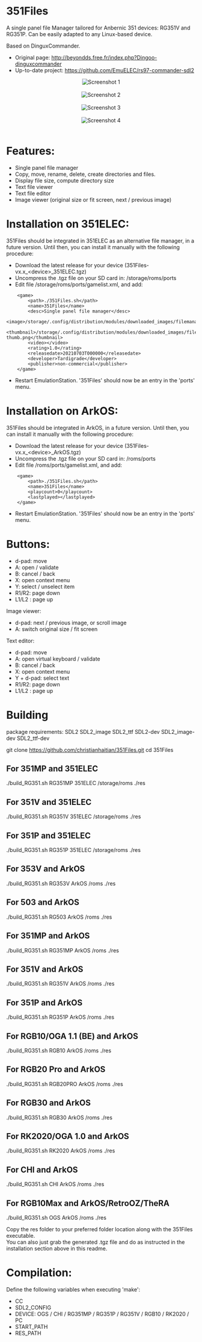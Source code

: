 # 351Files
A single panel file Manager tailored for Anbernic 351 devices: RG351V and RG351P. Can be easily adapted to any Linux-based device.

Based on DinguxCommander.
* Original page: http://beyondds.free.fr/index.php?Dingoo-dinguxcommander
* Up-to-date project: https://github.com/EmuELEC/rs97-commander-sdl2

<p align="center">
  <img src="https://raw.githubusercontent.com/Tardigrade-nx/351Files/master/screenshots/01.png" alt="Screenshot 1"><br /><br />
  <img src="https://raw.githubusercontent.com/Tardigrade-nx/351Files/master/screenshots/02.png" alt="Screenshot 2"><br /><br />
  <img src="https://raw.githubusercontent.com/Tardigrade-nx/351Files/master/screenshots/03.png" alt="Screenshot 3"><br /><br />
  <img src="https://raw.githubusercontent.com/Tardigrade-nx/351Files/master/screenshots/04.png" alt="Screenshot 4"><br /><br />
</p>

# Features:
* Single panel file manager
* Copy, move, rename, delete, create directories and files.
* Display file size, compute directory size
* Text file viewer
* Text file editor
* Image viewer (original size or fit screen, next / previous image)

# Installation on 351ELEC:
351Files should be integrated in 351ELEC as an alternative file manager, in a future version.
Until then, you can install it manually with the following procedure:
* Download the latest release for your device (351Files-vx.x_&lt;device&gt;_351ELEC.tgz)
* Uncompress the .tgz file on your SD card in: /storage/roms/ports
* Edit file /storage/roms/ports/gamelist.xml, and add:

```
	<game>
		<path>./351Files.sh</path>
		<name>351Files</name>
		<desc>Single panel file manager</desc>
		<image>/storage/.config/distribution/modules/downloaded_images/filemanager.png</image>
		<thumbnail>/storage/.config/distribution/modules/downloaded_images/filemanager-thumb.png</thumbnail>
		<video></video>
		<rating>1.0</rating>
		<releasedate>20210703T000000</releasedate>
		<developer>Tardigrade</developer>
		<publisher>non-commercial</publisher>
	</game>
```

* Restart EmulationStation. '351Files' should now be an entry in the 'ports' menu.

# Installation on ArkOS:
351Files should be integrated in ArkOS, in a future version.
Until then, you can install it manually with the following procedure:
* Download the latest release for your device (351Files-vx.x_&lt;device&gt;_ArkOS.tgz)
* Uncompress the .tgz file on your SD card in: /roms/ports
* Edit file /roms/ports/gamelist.xml, and add:

```
	<game>
		<path>./351Files.sh</path>
		<name>351Files</name>
		<playcount>0</playcount>
		<lastplayed></lastplayed>
	</game>
```

* Restart EmulationStation. '351Files' should now be an entry in the 'ports' menu.

# Buttons:
* d-pad: move
* A: open / validate
* B: cancel / back
* X: open context menu
* Y: select / unselect item
* R1/R2: page down
* L1/L2 : page up

Image viewer:
* d-pad: next / previous image, or scroll image
* A: switch original size / fit screen

Text editor:
* d-pad: move
* A: open virtual keyboard / validate
* B: cancel / back
* X: open context menu
* Y + d-pad: select text
* R1/R2: page down
* L1/L2 : page up

# Building
package requirements: SDL2 SDL2_image SDL2_ttf SDL2-dev SDL2_image-dev SDL2_ttf-dev

git clone https://github.com/christianhaitian/351Files.git
cd 351Files

## For 351MP and 351ELEC
./build_RG351.sh RG351MP 351ELEC /storage/roms ./res

## For 351V and 351ELEC
./build_RG351.sh RG351V 351ELEC /storage/roms ./res

## For 351P and 351ELEC
./build_RG351.sh RG351P 351ELEC /storage/roms ./res

## For 353V and ArkOS
./build_RG351.sh RG353V ArkOS /roms ./res

## For 503 and ArkOS
./build_RG351.sh RG503 ArkOS /roms ./res

## For 351MP and ArkOS
./build_RG351.sh RG351MP ArkOS /roms ./res

## For 351V and ArkOS
./build_RG351.sh RG351V ArkOS /roms ./res

## For 351P and ArkOS
./build_RG351.sh RG351P ArkOS /roms ./res

## For RGB10/OGA 1.1 (BE) and ArkOS
./build_RG351.sh RGB10 ArkOS /roms ./res

## For RGB20 Pro and ArkOS
./build_RG351.sh RGB20PRO ArkOS /roms ./res

## For RGB30 and ArkOS
./build_RG351.sh RGB30 ArkOS /roms ./res

## For RK2020/OGA 1.0 and ArkOS
./build_RG351.sh RK2020 ArkOS /roms ./res

## For CHI and ArkOS
./build_RG351.sh CHI ArkOS /roms ./res

## For RGB10Max and ArkOS/RetroOZ/TheRA
./build_RG351.sh OGS ArkOS /roms ./res

Copy the res folder to your preferred folder location along with the 351Files executable. \
You can also just grab the generated .tgz file and do as instructed in the installation section above in this readme.

# Compilation:
Define the following variables when executing 'make':
* CC
* SDL2_CONFIG
* DEVICE: OGS / CHI / RG351MP / RG351P / RG351V / RGB10 / RK2020 / PC
* START_PATH
* RES_PATH
